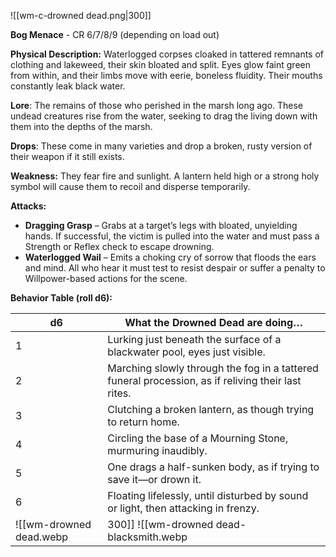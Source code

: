 ![[wm-c-drowned dead.png|300]]

**Bog Menace** - CR 6/7/8/9 (depending on load out)

**Physical Description:**
Waterlogged corpses cloaked in tattered remnants of clothing and lakeweed, their skin bloated and split. Eyes glow faint green from within, and their limbs move with eerie, boneless fluidity. Their mouths constantly leak black water.

**Lore**: 
The remains of those who perished in the marsh long ago. These undead creatures rise from the water, seeking to drag the living down with them into the depths of the marsh.

**Drops**:
These come in many varieties and drop a broken, rusty version of their weapon if it still exists.

**Weakness:**
They fear fire and sunlight. A lantern held high or a strong holy symbol will cause them to recoil and disperse temporarily.

**Attacks:**
- **Dragging Grasp** – Grabs at a target’s legs with bloated, unyielding hands. If successful, the victim is pulled into the water and must pass a Strength or Reflex check to escape drowning.
- **Waterlogged Wail** – Emits a choking cry of sorrow that floods the ears and mind. All who hear it must test to resist despair or suffer a penalty to Willpower-based actions for the scene.

**Behavior Table (roll d6):**

| d6  | What the Drowned Dead are doing…                                                                   |
| --- | -------------------------------------------------------------------------------------------------- |
| 1   | Lurking just beneath the surface of a blackwater pool, eyes just visible.                          |
| 2   | Marching slowly through the fog in a tattered funeral procession, as if reliving their last rites. |
| 3   | Clutching a broken lantern, as though trying to return home.                                       |
| 4   | Circling the base of a Mourning Stone, murmuring inaudibly.                                        |
| 5   | One drags a half-sunken body, as if trying to save it—or drown it.                                 |
| 6   | Floating lifelessly, until disturbed by sound or light, then attacking in frenzy.                  |
![[wm-drowned dead.webp|300]]  ![[wm-drowned dead-blacksmith.webp|300]]![[wm-drowned dead-military.webp|300]]  ![[wm-drowned dead-peasant.webp|300]]
